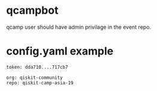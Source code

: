 # qcampbot

qcamp user should have admin privilage in the event repo.

# config.yaml example
```
token: dda710....717cb7

org: qiskit-community
repo: qiskit-camp-asia-19
```
